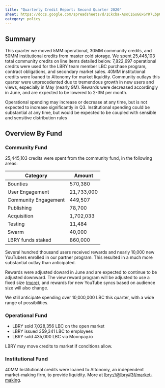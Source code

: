```yaml
---
title: "Quarterly Credit Report: Second Quarter 2020"
sheet: https://docs.google.com/spreadsheets/d/1Ckcba-AsoC1GuG6xGYR7LbpOiMAqLjdjhDywvt4MrdA/edit#gid=799352054
category: policy
---
```

## Summary
This quarter we moved 5MM operational, 30MM community credits, and 50MM institutional credits from master cold storage.  We spent 25,445,103 total community credits on line items detailed below. 7,822,697 operational credits were used for the LBRY team member LBC purchase program, contract obligations, and secondary market sales. 40MM institutional credits were loaned to Altonomy for market liquidity.
Community outlays this quarter were unprecedented due to tremendous growth in new users and views, especially in May (nearly 9M). Rewards were decreased accordingly in June, and are expected to be lowered to 2-3M per month. 

Operational spending may increase or decrease at any time, but is not expected to increase significantly in Q3. Institutional spending could be substantial at any time, but would be expected to be coupled with sensible and sensitive distribution rules

## Overview By Fund

### Community Fund

25,445,103 credits were spent from the community fund, in the following areas:

| Category | Amount |
|---|---|
| Bounties | 570,380 |
| User Engagement | 21,733,000 |
| Community Engagement | 449,507 |
| Publishing | 78,700 |
| Acquisition | 1,702,033 |
| Testing | 11,484 |
| Swarm | 40,000 |
| LBRY funds staked | 860,000 |


Several hundred thousand users received rewards and nearly 10,000 new YouTubers enrolled in our partner program. This resulted in a much more substantial outlay than anticipated. 

Rewards were adjusted doward in June and are expected to continue to be adjusted downward. The view reward program will be adjusted to use a fixed size ([more](lbry://@lbry#3f/monetizationtwopointoh#5)), and rewards for new YouTube syncs based on audience size will also change.

We still anticipate spending over 10,000,000 LBC this quarter, with a wide range of possibilities.

### Operational Fund

* LBRY sold 7,028,356 LBC on the open market
* LBRY issued 359,341 LBC to employees
* LBRY sold 435,000 LBC via Moonpay.io

LBRY may move credits to market if conditions allow. 

### Institutional Fund

40MM Institutional credits were loaned to Altonomy, an independent market-making firm, to provide liquidity. More at [lbry://@lbry#3f/market-making](lbry://@lbry#3f/market-making).
